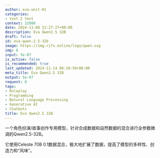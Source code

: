 ```yaml
---
author: eva-unit-01
categories:
- text 2 text
context: 32000
date: 2024-11-08 22:27:27+00:00
description: Eva Qwen2.5 32B
draft: false
id: eva-qwen-2.5-32b
image: https://img.rifx.online/logo/qwen.svg
img: 0
input: 5e-07
is_active: false
is_recommended: true
last_updated: 2024-11-14 08:18:50+00:00
meta_title: Eva Qwen2.5 32B
output: 5e-07
request: 0
tags:
- Roleplay
- Programming
- Natural Language Processing
- Generative AI
- Chatbots
title: Eva Qwen2.5 32B
---
```







一个角色扮演/故事创作专用模型，针对合成数据和自然数据的混合进行全参数微调的Qwen2.5-32B。

它使用Celeste 70B 0.1数据混合，极大地扩展了数据，提高了模型的多样性、创造力和“风味”。

